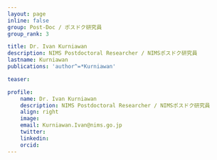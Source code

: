 ```yaml
---
layout: page
inline: false
group: Post-Doc / ポスドク研究員
group_rank: 3

title: Dr. Ivan Kurniawan
description: NIMS Postdoctoral Researcher / NIMSポスドク研究員
lastname: Kurniawan
publications: 'author^=*Kurniawan'

teaser: 

profile:
    name: Dr. Ivan Kurniawan
    description: NIMS Postdoctoral Researcher / NIMSポスドク研究員
    align: right
    image: 
    email: Kurniawan.Ivan@nims.go.jp
    twitter: 
    linkedin: 
    orcid: 
---
```


